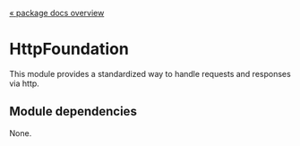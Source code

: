 [« package docs overview](../README.md)

# HttpFoundation
This module provides a standardized way to handle requests and responses via http.

## Module dependencies 
None.

